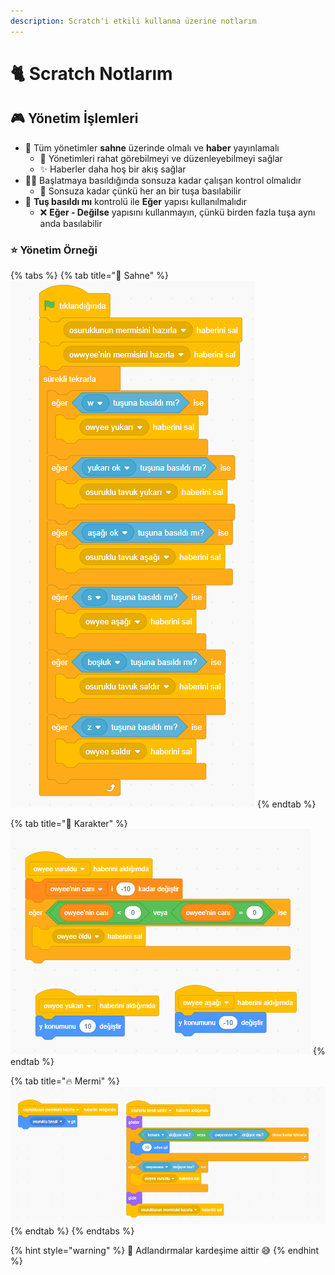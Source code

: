 ```yaml
---
description: Scratch'i etkili kullanma üzerine notlarım
---
```


# 🐈 Scratch Notlarım

## ‍🎮 Yönetim İşlemleri

* 🌇 Tüm yönetimler **sahne** üzerinde olmalı ve **haber** yayınlamalı
  * 👀 Yönetimleri rahat görebilmeyi ve düzenleyebilmeyi sağlar
  * ✨ Haberler daha hoş bir akış sağlar
* 👮‍♂️ Başlatmaya basıldığında sonsuza kadar çalışan kontrol olmalıdır
  * 💫 Sonsuza kadar çünkü her an bir tuşa basılabilir
* 🚩 **Tuş basıldı mı** kontrolü ile **Eğer** yapısı kullanılmalıdır
  * ❌ **Eğer - Değilse** yapısını kullanmayın, çünkü birden fazla tuşa aynı anda basılabilir

### ⭐ Yönetim Örneği

{% tabs %}
{% tab title="🌇 Sahne" %}
![](../.gitbook/assets/image%20%2829%29.png)
{% endtab %}

{% tab title="🤵 Karakter" %}
![](../.gitbook/assets/image%20%2881%29.png)
{% endtab %}

{% tab title="🔥 Mermi" %}
![](../.gitbook/assets/image%20%2822%29.png)
{% endtab %}
{% endtabs %}

{% hint style="warning" %}
📢 Adlandırmalar kardeşime aittir 😅
{% endhint %}

